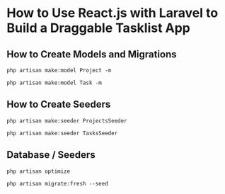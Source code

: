  # How to Use React.js with Laravel to Build a Draggable Tasklist App

 ## How to Create Models and Migrations
 ```
php artisan make:model Project -m

php artisan make:model Task -m
 ```

## How to Create Seeders

```
php artisan make:seeder ProjectsSeeder

php artisan make:seeder TasksSeeder
```


## Database / Seeders
```
php artisan optimize

php artisan migrate:fresh --seed

```

